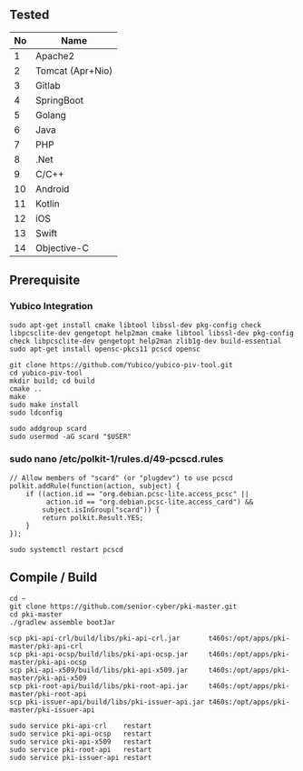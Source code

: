 ## Tested

| No | Name             |
|----|------------------|
| 1  | Apache2          |
| 2  | Tomcat (Apr+Nio) |
| 3  | Gitlab           |
| 4  | SpringBoot       |
| 5  | Golang           |
| 6  | Java             |
| 7  | PHP              |
| 8  | .Net             |
| 9  | C/C++            |
| 10 | Android          |
| 11 | Kotlin           |
| 12 | iOS              |
| 13 | Swift            |
| 14 | Objective-C      |

## Prerequisite

### Yubico Integration

```shell
sudo apt-get install cmake libtool libssl-dev pkg-config check libpcsclite-dev gengetopt help2man cmake libtool libssl-dev pkg-config check libpcsclite-dev gengetopt help2man zlib1g-dev build-essential
sudo apt-get install opensc-pkcs11 pcscd opensc

git clone https://github.com/Yubico/yubico-piv-tool.git
cd yubico-piv-tool
mkdir build; cd build
cmake ..
make
sudo make install
sudo ldconfig

sudo addgroup scard
sudo usermod -aG scard "$USER"
```

### sudo nano /etc/polkit-1/rules.d/49-pcscd.rules

```text
// Allow members of "scard" (or "plugdev") to use pcscd
polkit.addRule(function(action, subject) {
    if ((action.id == "org.debian.pcsc-lite.access_pcsc" ||
         action.id == "org.debian.pcsc-lite.access_card") &&
        subject.isInGroup("scard")) {
        return polkit.Result.YES;
    }
});
```

```shell
sudo systemctl restart pcscd
```

## Compile / Build

```shell
cd ~
git clone https://github.com/senior-cyber/pki-master.git
cd pki-master
./gradlew assemble bootJar

scp pki-api-crl/build/libs/pki-api-crl.jar       t460s:/opt/apps/pki-master/pki-api-crl
scp pki-api-ocsp/build/libs/pki-api-ocsp.jar     t460s:/opt/apps/pki-master/pki-api-ocsp
scp pki-api-x509/build/libs/pki-api-x509.jar     t460s:/opt/apps/pki-master/pki-api-x509
scp pki-root-api/build/libs/pki-root-api.jar     t460s:/opt/apps/pki-master/pki-root-api
scp pki-issuer-api/build/libs/pki-issuer-api.jar t460s:/opt/apps/pki-master/pki-issuer-api

sudo service pki-api-crl    restart
sudo service pki-api-ocsp   restart
sudo service pki-api-x509   restart
sudo service pki-root-api   restart
sudo service pki-issuer-api restart
```